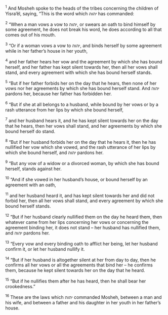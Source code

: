 <sup>1</sup> And Mosheh spoke to the heads of the tribes concerning the children of Yisra’ĕl, saying, “This is the word which יהוה has commanded:

<sup>2</sup> “When a man vows a vow to יהוה, or swears an oath to bind himself by some agreement, he does not break his word, he does according to all that comes out of his mouth.

<sup>3</sup> “Or if a woman vows a vow to יהוה, and binds herself by some agreement while in her father’s house in her youth,

<sup>4</sup> and her father hears her vow and the agreement by which she has bound herself, and her father has kept silent towards her, then all her vows shall stand, and every agreement with which she has bound herself stands.

<sup>5</sup> “But if her father forbids her on the day that he hears, then none of her vows nor her agreements by which she has bound herself stand. And יהוה pardons her, because her father has forbidden her.

<sup>6</sup> “But if she at all belongs to a husband, while bound by her vows or by a rash utterance from her lips by which she bound herself,

<sup>7</sup> and her husband hears it, and he has kept silent towards her on the day that he hears, then her vows shall stand, and her agreements by which she bound herself do stand.

<sup>8</sup> “But if her husband forbids her on the day that he hears it, then he has nullified her vow which she vowed, and the rash utterance of her lips by which she bound herself, and יהוה pardons her.

<sup>9</sup> “But any vow of a widow or a divorced woman, by which she has bound herself, stands against her.

<sup>10</sup> “And if she vowed in her husband’s house, or bound herself by an agreement with an oath,

<sup>11</sup> and her husband heard it, and has kept silent towards her and did not forbid her, then all her vows shall stand, and every agreement by which she bound herself stands.

<sup>12</sup> “But if her husband clearly nullified them on the day he heard them, then whatever came from her lips concerning her vows or concerning the agreement binding her, it does not stand – her husband has nullified them, and יהוה pardons her.

<sup>13</sup> “Every vow and every binding oath to afflict her being, let her husband confirm it, or let her husband nullify it.

<sup>14</sup> “But if her husband is altogether silent at her from day to day, then he confirms all her vows or all the agreements that bind her – he confirms them, because he kept silent towards her on the day that he heard.

<sup>15</sup> “But if he nullifies them after he has heard, then he shall bear her crookedness.”

<sup>16</sup> These are the laws which יהוה commanded Mosheh, between a man and his wife, and between a father and his daughter in her youth in her father’s house.

